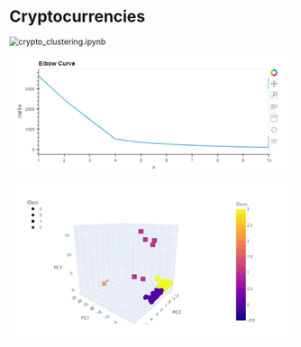 # Cryptocurrencies


![crypto_clustering.ipynb](https://github.com/dhaval-28/Cryptocurrencies/blob/main/crypto_clustering.ipynb)

![Elbow Curve](https://github.com/dhaval-28/Cryptocurrencies/blob/main/Images/Elbow%20Curve.png)

![Scatter3D](https://github.com/dhaval-28/Cryptocurrencies/blob/main/Images/Scatter3D.png)
